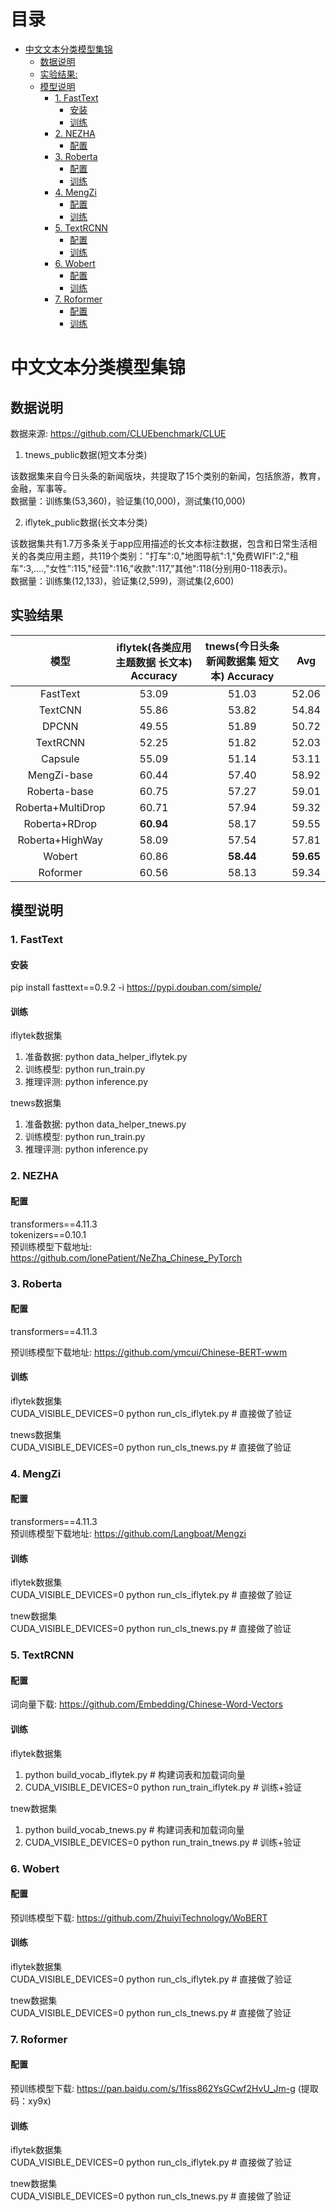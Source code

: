 # 目录
- [中文文本分类模型集锦](#中文文本分类模型集锦)
  - [数据说明](#数据说明)
  - [实验结果:](#实验结果)
  - [模型说明](#模型说明)
    - [1. FastText](#1-fasttext)
      - [安装](#安装)
      - [训练](#训练)
    - [2. NEZHA](#2-nezha)
      - [配置](#配置)
    - [3. Roberta](#3-roberta)
      - [配置](#配置-1)
      - [训练](#训练-1)
    - [4. MengZi](#4-mengzi)
      - [配置](#配置-2)
      - [训练](#训练-2)
    - [5. TextRCNN](#5-textrcnn)
      - [配置](#配置-3)
      - [训练](#训练-3)
    - [6. Wobert](#6-wobert)
      - [配置](#配置-4)
      - [训练](#训练-4)
    - [7. Roformer](#7-roformer)
      - [配置](#配置-5)
      - [训练](#训练-5)
 
# 中文文本分类模型集锦
## 数据说明
数据来源: https://github.com/CLUEbenchmark/CLUE

1. tnews_public数据(短文本分类)

该数据集来自今日头条的新闻版块，共提取了15个类别的新闻，包括旅游，教育，金融，军事等。  
数据量：训练集(53,360)，验证集(10,000)，测试集(10,000)

2. iflytek_public数据(长文本分类) 

该数据集共有1.7万多条关于app应用描述的长文本标注数据，包含和日常生活相关的各类应用主题，共119个类别："打车":0,"地图导航":1,"免费WIFI":2,"租车":3,….,"女性":115,"经营":116,"收款":117,"其他":118(分别用0-118表示)。  
数据量：训练集(12,133)，验证集(2,599)，测试集(2,600)

## 实验结果
| 模型 | iflytek(各类应用主题数据 长文本) Accuracy | tnews(今日头条新闻数据集 短文本) Accuracy | Avg |
| :-: | :-: | :-: | :-: | 
| FastText | 53.09 | 51.03 | 52.06 | 
| TextCNN | 55.86 | 53.82 | 54.84 |
| DPCNN | 49.55 | 51.89 | 50.72 |
| TextRCNN| 52.25 | 51.82 | 52.03 |
| Capsule | 55.09 | 51.14 | 53.11 |
| MengZi-base | 60.44 | 57.40  | 58.92 | 
| Roberta-base | 60.75 | 57.27 | 59.01 | 
| Roberta+MultiDrop| 60.71 | 57.94 | 59.32 |
| Roberta+RDrop| **60.94** | 58.17 | 59.55 |
| Roberta+HighWay| 58.09 | 57.54 | 57.81 |
| Wobert | 60.86 | **58.44** | **59.65**|
| Roformer | 60.56 | 58.13 | 59.34 | 

## 模型说明

### 1. FastText
####  安装
pip install fasttext==0.9.2 -i https://pypi.douban.com/simple/

####  训练 
iflytek数据集  
1. 准备数据: python data_helper_iflytek.py
2. 训练模型: python run_train.py
3. 推理评测: python inference.py 

tnews数据集  
1. 准备数据: python data_helper_tnews.py
2. 训练模型: python run_train.py
3. 推理评测: python inference.py 


### 2. NEZHA
#### 配置
transformers==4.11.3  
tokenizers==0.10.1  
预训练模型下载地址: https://github.com/lonePatient/NeZha_Chinese_PyTorch

### 3. Roberta
#### 配置
transformers==4.11.3  

预训练模型下载地址: https://github.com/ymcui/Chinese-BERT-wwm

#### 训练
iflytek数据集  
CUDA_VISIBLE_DEVICES=0 python run_cls_iflytek.py   # 直接做了验证 

tnews数据集  
CUDA_VISIBLE_DEVICES=0 python run_cls_tnews.py   # 直接做了验证

### 4. MengZi
#### 配置
transformers==4.11.3  
预训练模型下载地址: https://github.com/Langboat/Mengzi

#### 训练
iflytek数据集  
CUDA_VISIBLE_DEVICES=0 python run_cls_iflytek.py   # 直接做了验证

tnew数据集  
CUDA_VISIBLE_DEVICES=0 python run_cls_tnews.py   # 直接做了验证


### 5. TextRCNN
#### 配置
词向量下载: https://github.com/Embedding/Chinese-Word-Vectors

#### 训练
iflytek数据集
1. python build_vocab_iflytek.py   # 构建词表和加载词向量
2. CUDA_VISIBLE_DEVICES=0 python run_train_iflytek.py    # 训练+验证

tnew数据集
1. python build_vocab_tnews.py   # 构建词表和加载词向量
2. CUDA_VISIBLE_DEVICES=0 python run_train_tnews.py   # 训练+验证
 
### 6. Wobert
#### 配置
预训练模型下载: https://github.com/ZhuiyiTechnology/WoBERT
#### 训练
iflytek数据集  
CUDA_VISIBLE_DEVICES=0 python run_cls_iflytek.py   # 直接做了验证

tnew数据集  
CUDA_VISIBLE_DEVICES=0 python run_cls_tnews.py   # 直接做了验证

### 7. Roformer
#### 配置
预训练模型下载: https://pan.baidu.com/s/1fiss862YsGCwf2HvU_Jm-g (提取码：xy9x)

#### 训练
iflytek数据集  
CUDA_VISIBLE_DEVICES=0 python run_cls_iflytek.py   # 直接做了验证

tnew数据集  
CUDA_VISIBLE_DEVICES=0 python run_cls_tnews.py   # 直接做了验证

